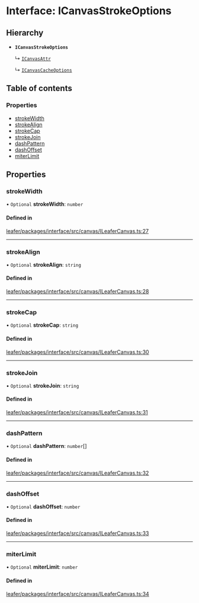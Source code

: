 # Interface: ICanvasStrokeOptions

## Hierarchy

- **`ICanvasStrokeOptions`**

  ↳ [`ICanvasAttr`](ICanvasAttr.md)

  ↳ [`ICanvasCacheOptions`](ICanvasCacheOptions.md)

## Table of contents

### Properties

- [strokeWidth](ICanvasStrokeOptions.md#strokewidth)
- [strokeAlign](ICanvasStrokeOptions.md#strokealign)
- [strokeCap](ICanvasStrokeOptions.md#strokecap)
- [strokeJoin](ICanvasStrokeOptions.md#strokejoin)
- [dashPattern](ICanvasStrokeOptions.md#dashpattern)
- [dashOffset](ICanvasStrokeOptions.md#dashoffset)
- [miterLimit](ICanvasStrokeOptions.md#miterlimit)

## Properties

### strokeWidth

• `Optional` **strokeWidth**: `number`

#### Defined in

[leafer/packages/interface/src/canvas/ILeaferCanvas.ts:27](https://github.com/leaferjs/leafer/blob/27a24ec/packages/interface/src/canvas/ILeaferCanvas.ts#L27)

___

### strokeAlign

• `Optional` **strokeAlign**: `string`

#### Defined in

[leafer/packages/interface/src/canvas/ILeaferCanvas.ts:28](https://github.com/leaferjs/leafer/blob/27a24ec/packages/interface/src/canvas/ILeaferCanvas.ts#L28)

___

### strokeCap

• `Optional` **strokeCap**: `string`

#### Defined in

[leafer/packages/interface/src/canvas/ILeaferCanvas.ts:30](https://github.com/leaferjs/leafer/blob/27a24ec/packages/interface/src/canvas/ILeaferCanvas.ts#L30)

___

### strokeJoin

• `Optional` **strokeJoin**: `string`

#### Defined in

[leafer/packages/interface/src/canvas/ILeaferCanvas.ts:31](https://github.com/leaferjs/leafer/blob/27a24ec/packages/interface/src/canvas/ILeaferCanvas.ts#L31)

___

### dashPattern

• `Optional` **dashPattern**: `number`[]

#### Defined in

[leafer/packages/interface/src/canvas/ILeaferCanvas.ts:32](https://github.com/leaferjs/leafer/blob/27a24ec/packages/interface/src/canvas/ILeaferCanvas.ts#L32)

___

### dashOffset

• `Optional` **dashOffset**: `number`

#### Defined in

[leafer/packages/interface/src/canvas/ILeaferCanvas.ts:33](https://github.com/leaferjs/leafer/blob/27a24ec/packages/interface/src/canvas/ILeaferCanvas.ts#L33)

___

### miterLimit

• `Optional` **miterLimit**: `number`

#### Defined in

[leafer/packages/interface/src/canvas/ILeaferCanvas.ts:34](https://github.com/leaferjs/leafer/blob/27a24ec/packages/interface/src/canvas/ILeaferCanvas.ts#L34)
